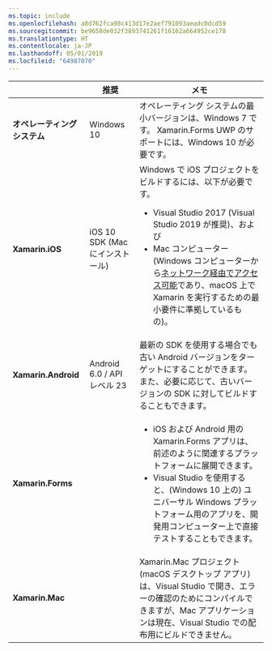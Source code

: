 ```yaml
---
ms.topic: include
ms.openlocfilehash: a8d762fca98c413d17e2aef791093aeadc0dcd59
ms.sourcegitcommit: be9658de032f3893741261f16162a664952ce178
ms.translationtype: HT
ms.contentlocale: ja-JP
ms.lasthandoff: 05/01/2019
ms.locfileid: "64987070"
---
```

||推奨|メモ|
|---|---|---|
|**オペレーティング システム**|Windows 10|オペレーティング システムの最小バージョンは、Windows 7 です。 Xamarin.Forms UWP のサポートには、Windows 10 が必要です。
|**Xamarin.iOS**|iOS 10 SDK (Mac にインストール)|Windows で iOS プロジェクトをビルドするには、以下が必要です。<ul><li>Visual Studio 2017 (Visual Studio 2019 が推奨)、および</li><li>Mac コンピューター (Windows コンピューターから<a href="~/ios/get-started/installation/windows/connecting-to-mac/index.md">ネットワーク経由でアクセス可能</a>であり、macOS 上で Xamarin を実行するための最小要件に準拠しているもの)。</li></ul>|
|**Xamarin.Android**|Android 6.0 / API レベル 23|最新の SDK を使用する場合でも古い Android バージョンをターゲットにすることができます。また、必要に応じて、古いバージョンの SDK に対してビルドすることもできます。|
|**Xamarin.Forms**||<ul><li>iOS および Android 用の Xamarin.Forms アプリは、前述のように関連するプラットフォームに展開できます。</li><li>Visual Studio を使用すると、(Windows 10 上の) ユニバーサル Windows プラットフォーム用のアプリを、開発用コンピューター上で直接テストすることもできます。</li></ul>|
|**Xamarin.Mac**||Xamarin.Mac プロジェクト (macOS デスクトップ アプリ) は、Visual Studio で開き、エラーの確認のためにコンパイルできますが、Mac アプリケーションは現在、Visual Studio での配布用にビルドできません。|
